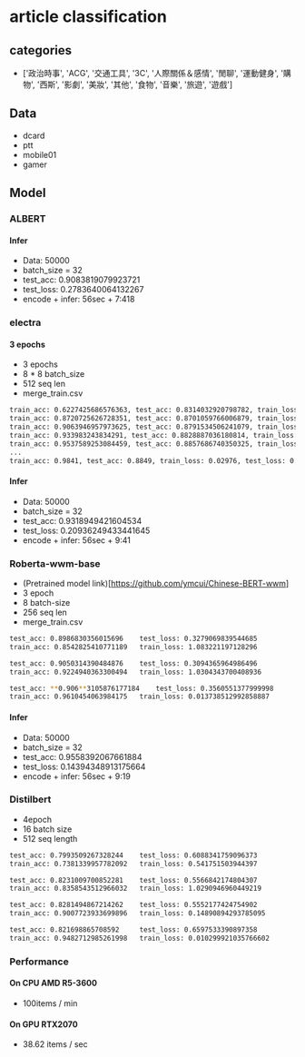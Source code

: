 # article classification

## categories

* ['政治時事', 'ACG', '交通工具', '3C', '人際關係＆感情', '閒聊', '運動健身', '購物', '西斯',
       '影劇', '美妝', '其他', '食物', '音樂', '旅遊', '遊戲']

## Data

* dcard
* ptt
* mobile01
* gamer

## Model

### ALBERT

#### Infer

* Data: 50000
* batch_size = 32
* test_acc: 0.9083819079923721
* test_loss: 0.2783640064132267
* encode + infer: 56sec + 7:418

### electra

#### 3 epochs

* 3 epochs
* 8 * 8 batch_size
* 512 seq len
* merge_train.csv

```sh
train_acc: 0.6227425686576363, test_acc: 0.8314032920798782, train_loss: 0.4438794255256653, test_loss: 0.628982390325094
train_acc: 0.8720725626728351, test_acc: 0.8701059766006879, train_loss: 0.4975391626358032, test_loss: 0.43683170980399416
train_acc: 0.9063946957973625, test_acc: 0.8791534506241079, train_loss: 0.27478697896003723, test_loss: 0.40323783879734804
train_acc: 0.933983243834291, test_acc: 0.8828887036180814, train_loss: 0.13545885682106018, test_loss: 0.4126528928958878
train_acc: 0.9537589253084459, test_acc: 0.8857686740350325, train_loss: 0.19591882824897766, test_loss: 0.42418756520318
...
train_acc: 0.9841, test_acc: 0.8849, train_loss: 0.02976, test_loss: 0.4857
```

#### Infer

* Data: 50000
* batch_size = 32
* test_acc: 0.9318949421604534
* test_loss: 0.20936249433441645
* encode + infer: 56sec + 9:41

### Roberta-wwm-base

* (Pretrained model link)[https://github.com/ymcui/Chinese-BERT-wwm]
* 3 epoch
* 8 batch-size
* 256 seq len
* merge_train.csv

```sh
test_acc: 0.8986830356015696    test_loss: 0.3279069839544685
train_acc: 0.8542825410771189   train_loss: 1.083221197128296

test_acc: 0.9050314390484876    test_loss: 0.3094365964986496
train_acc: 0.9224940363300494   train_loss: 1.0304343700408936

test_acc: **0.906**3105876177184    test_loss: 0.3560551377999998
train_acc: 0.9610454063984175   train_loss: 0.013738512992858887
```

#### Infer

* Data: 50000
* batch_size = 32
* test_acc: 0.9558392067661884
* test_loss: 0.14394348913175664
* encode + infer: 56sec + 9:19

### Distilbert

* 4epoch
* 16 batch size
* 512 seq length

```sh
test_acc: 0.7993509267328244    test_loss: 0.6088341759096373
train_acc: 0.7381339957782092   train_loss: 0.541751503944397

test_acc: 0.8231009700852281    test_loss: 0.5566842174804307
train_acc: 0.8358543512966032   train_loss: 1.0290946960449219

test_acc: 0.8281494867214262    test_loss: 0.5552177424754902
train_acc: 0.9007723933699896   train_loss: 0.14890894293785095

test_acc: 0.821698865708592     test_loss: 0.6597533390897358
train_acc: 0.9482712985261998   train_loss: 0.010299921035766602
```

### Performance

#### On CPU AMD R5-3600

* 100items / min

#### On GPU RTX2070

* 38.62 items / sec
